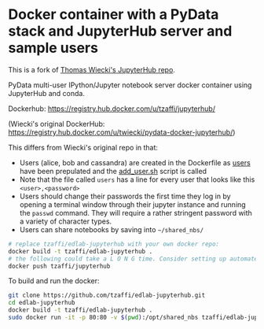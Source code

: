 Docker container with a PyData stack and JupyterHub server and sample users
===========================================================================

This is a fork of [Thomas Wiecki's JupyterHub repo](https://github.com/twiecki/pydata_docker_jupyterhub).

PyData multi-user IPython/Jupyter notebook server docker container using JupyterHub and conda.

Dockerhub: https://registry.hub.docker.com/u/tzaffi/jupyterhub/

(Wiecki's original DockerHub: https://registry.hub.docker.com/u/twiecki/pydata-docker-jupyterhub/)

This differs from Wiecki's original repo in that:
* Users (alice, bob and cassandra) are created in the Dockerfile as [users](./users) have been prepulated
and the [add_user.sh](./add_user.sh) script is called
* Note that the file called `users` has a line for every user that looks like this `<user>,<password>`
* Users should change their passwords the first time they log in by opening a terminal window through their jupyter 
instance and running the `passwd` command. They will require a rather stringent password with a variety of character types.
* Users can share notebooks by saving into `~/shared_nbs/`

```bash
# replace tzaffi/edlab-jupyterhub with your own docker repo:
docker build -t tzaffi/edlab-jupyterhub .
# the following could take a L O N G time. Consider setting up automated deploys.
docker push tzaffi/jupyterhub
```

To build and run the docker:
```bash
git clone https://github.com/tzaffi/edlab-jupyterhub.git
cd edlab-jupyterhub
docker build -t tzaffi/edlab-jupyterhub .
sudo docker run -it -p 80:80 -v $(pwd):/opt/shared_nbs tzaffi/edlab-jupyterhub ipython notebook --ip=0.0.0.0 --no-browser
```



